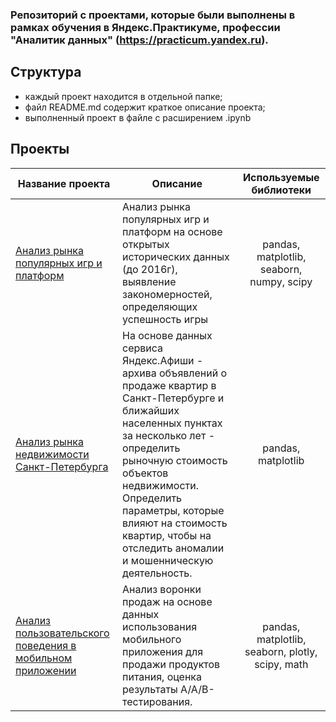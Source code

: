 ### Репозиторий с проектами, которые были выполнены в рамках обучения в Яндекс.Практикуме, профессии "Аналитик данных" (https://practicum.yandex.ru).
## Структура
- каждый проект находится в отдельной папке;
- файл README.md содержит краткое описание проекта;
- выполненный проект в файле с расширением .ipynb

## Проекты
| Название проекта | Описание                             | Используемые библиотеки |
|------------------|--------------------------------------|:-----------------------:|
|[Анализ рынка популярных игр и платформ](https://github.com/Faskhutdinova/edu_projects/tree/master/game_project)| Анализ рынка популярных игр и платформ на основе открытых исторических данных (до 2016г), выявление закономерностей, определяющих успешность игры | pandas, matplotlib, seaborn, numpy, scipy|
|[Анализ рынка недвижимости Санкт-Петербурга](https://github.com/Faskhutdinova/edu_projects/tree/master/spb_real_estate) | На основе данных сервиса Яндекс.Афиши - архива объявлений о продаже квартир в Санкт-Петербурге и ближайших населенных пунктах за несколько лет - определить рыночную стоимость объектов недвижимости. Определить параметры, которые влияют на стоимость квартир, чтобы на отследить аномалии и мошенническую деятельность.| pandas, matplotlib
|[Анализ пользовательского поведения в мобильном приложении](https://github.com/Faskhutdinova/edu_projects/tree/main/mobile%20store)|Анализ воронки продаж на основе данных использования мобильного приложения для продажи продуктов питания, оценка результаты A/A/B-тестирования.| pandas, matplotlib, seaborn, plotly, scipy, math|
